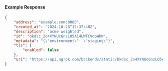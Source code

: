 <!-- Code generated for API Clients. DO NOT EDIT. -->

#### Example Response

```json
{
	"address": "example.com:8080",
	"created_at": "2024-10-28T15:37:48Z",
	"description": "acme weighted",
	"id": "bkdsc_2o4XYNUcGnzLO5A14LWTCVdpWhW",
	"metadata": "{\"environment\": \"staging\"}",
	"tls": {
		"enabled": false
	},
	"uri": "https://api.ngrok.com/backends/static/bkdsc_2o4XYNUcGnzLO5A14LWTCVdpWhW"
}
```
